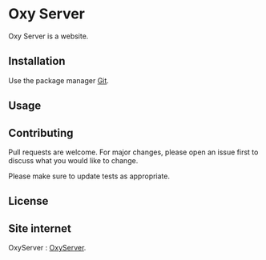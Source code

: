 # Oxy Server
Oxy Server is a website.

## Installation
Use the package manager [Git](https://github.com/Doctrix/OxyServer.git).

## Usage

## Contributing
Pull requests are welcome.
For major changes, please open an issue first to discuss what you would like to change.

Please make sure to update tests as appropriate.

## License

## Site internet
OxyServer : [OxyServer](https://serveur.oxygames.fr).